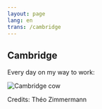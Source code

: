```yaml
---
layout: page
lang: en
trans: /cambridge
---
```


Cambridge
---------

Every day on my way to work:

![Cambridge cow](/images/cambridge-cow.jpg)

Credits: Théo Zimmermann